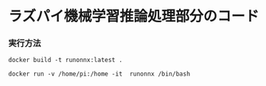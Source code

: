 # ラズパイ機械学習推論処理部分のコード

### 実行方法

`docker build -t runonnx:latest .`

`docker run -v /home/pi:/home -it  runonnx /bin/bash`
